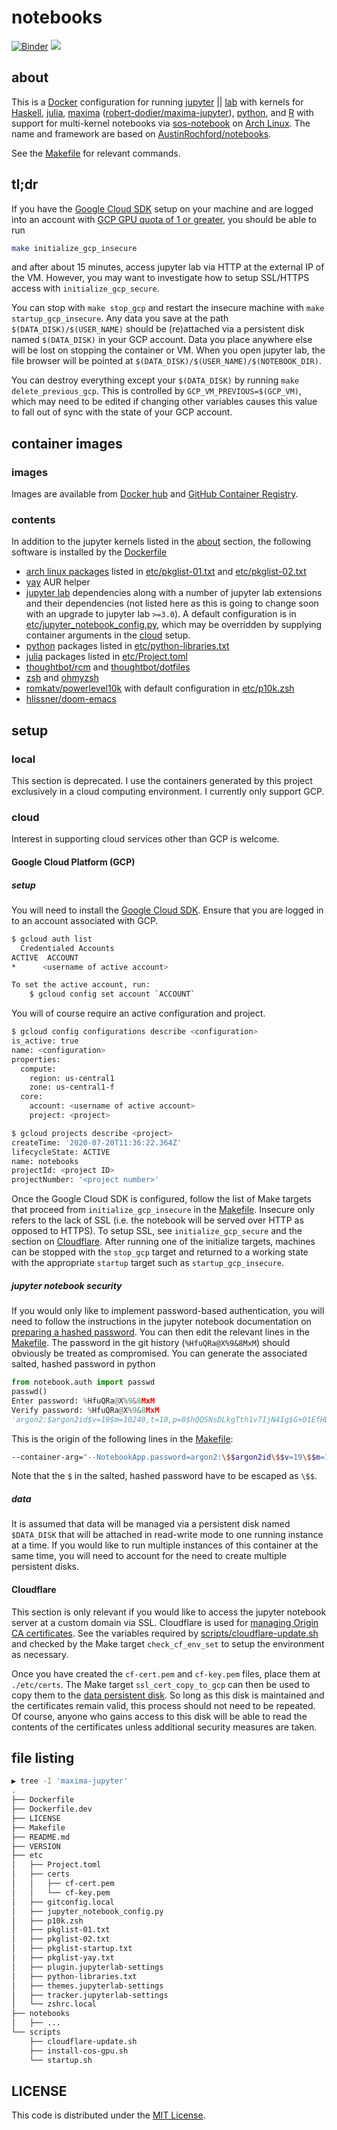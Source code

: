 # notebooks

[![Binder][mybinder-badge]][mybinder] 
[![](https://images.microbadger.com/badges/license/cameronraysmith/notebooks.svg)](https://microbadger.com/images/cameronraysmith/notebooks)

## about
This is a [Docker][] configuration for running [jupyter][] || [lab][] with kernels for [Haskell][], [julia][], [maxima][] ([robert-dodier/maxima-jupyter][]), [python][], and [R][] with support for multi-kernel notebooks via [sos-notebook](https://github.com/vatlab/sos-notebook) on [Arch Linux][]. The name and framework are based on [AustinRochford/notebooks][].

See the [Makefile](Makefile) for relevant commands.

## tl;dr

If you have the [Google Cloud SDK](https://cloud.google.com/sdk/docs/install) setup on your machine and are logged into an account with [GCP GPU quota of 1 or greater](https://cloud.google.com/compute/quotas#requesting_additional_quota), you should be able to run

``` bash
make initialize_gcp_insecure
```

and after about 15 minutes, access jupyter lab via HTTP at the external IP of the VM. However, you may want to investigate how to setup SSL/HTTPS access with `initialize_gcp_secure`. 

You can stop with `make stop_gcp` and restart the insecure machine with `make startup_gcp_insecure`. Any data you save at the path `$(DATA_DISK)/$(USER_NAME)` should be (re)attached via a persistent disk named `$(DATA_DISK)` in your GCP account. Data you place anywhere else will be lost on stopping the container or VM. When you open jupyter lab, the file browser will be pointed at `$(DATA_DISK)/$(USER_NAME)/$(NOTEBOOK_DIR)`.

You can destroy everything except your `$(DATA_DISK)` by running `make delete_previous_gcp`. This is controlled by `GCP_VM_PREVIOUS=$(GCP_VM)`, which may need to be edited if changing other variables causes this value to fall out of sync with the state of your GCP account.

## container images

### images
Images are available from [Docker hub](https://hub.docker.com/r/cameronraysmith/notebooks) and [GitHub Container Registry](https://ghcr.io/cameronraysmith/notebooks).

### contents

In addition to the jupyter kernels listed in the [about](#about) section, the following software is installed by the [Dockerfile](Dockerfile)

* [arch linux packages](https://archlinux.org/packages/) listed in [etc/pkglist-01.txt](etc/pkglist-01.txt) and [etc/pkglist-02.txt](etc/pkglist-02.txt)
* [yay](https://aur.archlinux.org/packages/yay/) AUR helper
* [jupyter lab](https://jupyterlab.readthedocs.io/en/stable/) dependencies along with a number of jupyter lab extensions and their dependencies (not listed here as this is going to change soon with an upgrade to jupyter lab `>=3.0`). A default configuration is in [etc/jupyter_notebook_config.py](etc/jupyter_notebook_config.py), which may be overridden by supplying container arguments in the [cloud](#jupyter-notebook-security) setup.
* [python](https://github.com/python) packages listed in [etc/python-libraries.txt](etc/python-libraries.txt) 
* [julia](https://github.com/JuliaLang/IJulia.jl) packages listed in [etc/Project.toml](etc/Project.toml)
* [thoughtbot/rcm](https://github.com/thoughtbot/rcm) and [thoughtbot/dotfiles](https://github.com/thoughtbot/dotfiles)
* [zsh](https://www.zsh.org/) and [ohmyzsh](https://github.com/ohmyzsh/ohmyzsh)
* [romkatv/powerlevel10k](https://github.com/romkatv/powerlevel10k) with default configuration in [etc/p10k.zsh](etc/p10k.zsh)
* [hlissner/doom-emacs](https://github.com/hlissner/doom-emacs)

## setup

### local
This section is deprecated. I use the containers generated by this project exclusively in a cloud computing environment. I currently only support GCP.

### cloud
Interest in supporting cloud services other than GCP is welcome.

#### Google Cloud Platform (GCP)

##### setup

You will need to install the [Google Cloud SDK](https://cloud.google.com/sdk/docs/install). Ensure that you are logged in to an account associated with GCP.

``` bash
$ gcloud auth list 
  Credentialed Accounts
ACTIVE  ACCOUNT
*      <username of active account> 

To set the active account, run:
    $ gcloud config set account `ACCOUNT`
```

You will of course require an active configuration and project.

``` bash
$ gcloud config configurations describe <configuration>
is_active: true
name: <configuration>
properties:
  compute:
    region: us-central1
    zone: us-central1-f
  core:
    account: <username of active account>
    project: <project>

$ gcloud projects describe <project>
createTime: '2020-07-20T11:36:22.364Z'
lifecycleState: ACTIVE
name: notebooks
projectId: <project ID>
projectNumber: '<project number>'
```

Once the Google Cloud SDK is configured, follow the list of Make targets that proceed from `initialize_gcp_insecure` in the [Makefile](Makefile). Insecure only refers to the lack of SSL (i.e. the notebook will be served over HTTP as opposed to HTTPS). To setup SSL, see `initialize_gcp_secure` and the section on [Cloudflare](#cloudflare). After running one of the initialize targets, machines can be stopped with the `stop_gcp` target and returned to a working state with the appropriate `startup` target such as `startup_gcp_insecure`.

##### jupyter notebook security

If you would only like to implement password-based authentication, you will need to follow the instructions in the jupyter notebook documentation on [preparing a hashed password](https://jupyter-notebook.readthedocs.io/en/stable/public_server.html#preparing-a-hashed-password). You can then edit the relevant lines in the [Makefile](Makefile). The password in the git history (`%HfuQRa@X%9&8MxM`) should obviously be treated as compromised. You can generate the associated salted, hashed password in python

```python
from notebook.auth import passwd
passwd()
Enter password: %HfuQRa@X%9&8MxM
Verify password: %HfuQRa@X%9&8MxM
'argon2:$argon2id$v=19$m=10240,t=10,p=8$hQQSNsDLkgTth1v7IjN4Ig$G+O1EfHDdKq/hOZUODBnQA'
```

This is the origin of the following lines in the [Makefile](Makefile):

``` bash
--container-arg="--NotebookApp.password=argon2:\$$argon2id\$$v=19\$$m=10240,t=10,p=8\$$hQQSNsDLkgTth1v7IjN4Ig\$$G+O1EfHDdKq/hOZUODBnQA" \
```

Note that the `$` in the salted, hashed password have to be escaped as `\$$`.

##### data

It is assumed that data will be managed via a persistent disk named `$DATA_DISK` that will be attached in read-write mode to one running instance at a time. If you would like to run multiple instances of this container at the same time, you will need to account for the need to create multiple persistent disks.

#### Cloudflare
This section is only relevant if you would like to access the jupyter notebook server at a custom domain via SSL. Cloudflare is used for [managing Origin CA certificates](https://support.cloudflare.com/hc/en-us/articles/115000479507). See the variables required by [scripts/cloudflare-update.sh](scripts/cloudflare-update.sh) and checked by the Make target `check_cf_env_set` to setup the environment as necessary.

Once you have created the `cf-cert.pem` and `cf-key.pem` files, place them at `./etc/certs`. The Make target `ssl_cert_copy_to_gcp` can then be used to copy them to the [data persistent disk](#data). So long as this disk is maintained and the certificates remain valid, this process should not need to be repeated. Of course, anyone who gains access to this disk will be able to read the contents of the certificates unless additional security measures are taken. 

## file listing

```bash
▶ tree -I 'maxima-jupyter'
.
├── Dockerfile
├── Dockerfile.dev
├── LICENSE
├── Makefile
├── README.md
├── VERSION
├── etc
│   ├── Project.toml
│   ├── certs
│   │   ├── cf-cert.pem
│   │   └── cf-key.pem
│   ├── gitconfig.local
│   ├── jupyter_notebook_config.py
│   ├── p10k.zsh
│   ├── pkglist-01.txt
│   ├── pkglist-02.txt
│   ├── pkglist-startup.txt
│   ├── pkglist-yay.txt
│   ├── plugin.jupyterlab-settings
│   ├── python-libraries.txt
│   ├── themes.jupyterlab-settings
│   ├── tracker.jupyterlab-settings
│   └── zshrc.local
├── notebooks
│   ├── ...
└── scripts
    ├── cloudflare-update.sh
    ├── install-cos-gpu.sh
    └── startup.sh
```

## LICENSE

This code is distributed under the [MIT License](http://opensource.org/licenses/MIT).

<!--refs-->
[mybinder-badge]: https://mybinder.org/badge_logo.svg
[mybinder]: https://mybinder.org/v2/gh/cameronraysmith/notebooks/master?urlpath=lab

[Docker]: https://www.docker.com/
[jupyter]: https://jupyter.org/
[lab]: https://jupyterlab.readthedocs.io/
[Haskell]: https://github.com/gibiansky/IHaskell
[python]: https://ipython.readthedocs.io/
[julia]: https://github.com/JuliaLang/IJulia.jl
[maxima]: http://maxima.sourceforge.net/
[robert-dodier/maxima-jupyter]: https://github.com/robert-dodier/maxima-jupyter
[R]: https://irkernel.github.io/
[Arch Linux]: https://www.archlinux.org/
[AustinRochford/notebooks]: https://github.com/AustinRochford/notebooks
[microscaling/microbadger]: https://github.com/microscaling/microbadger
